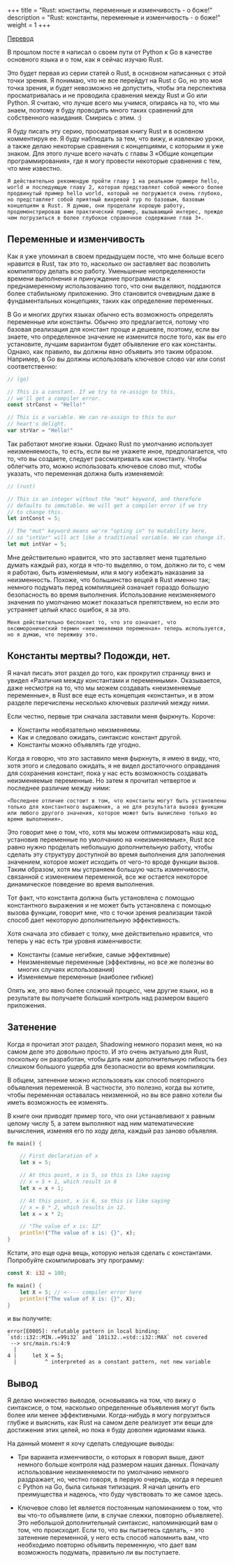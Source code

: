 +++
title = "Rust: константы, переменные и изменчивость - о боже!"
description = "Rust: константы, переменные и изменчивость - о боже!"
weight = 1
+++

[Перевод](https://oswalt.dev/2020/03/rust-constants-variables-and-mutability-oh-my/)

В прошлом посте я написал о своем пути от Python к Go в качестве основного языка и о том, как я сейчас изучаю Rust.

Это будет первая из серии статей о Rust, в основном написанных с этой точки зрения. Я понимаю, что не все перейдут на Rust с Go, но это моя точка зрения, и будет невозможно не допустить, чтобы эта перспектива просматривалась и не проводила сравнения между Rust и Go или Python. Я считаю, что лучше всего мы учимся, опираясь на то, что мы знаем, поэтому я буду проводить много таких сравнений для собственного назидания. Смирись с этим. :)

Я буду писать эту серию, просматривая книгу Rust и в основном комментируя ее. Я буду наблюдать за тем, что вижу, и извлекаю уроки, а также делаю некоторые сравнения с концепциями, с которыми я уже знаком. Для этого лучше всего начать с главы 3 «Общие концепции программирования», где я могу провести некоторые сравнения с тем, что мне известно.

    Я действительно рекомендую пройти главу 1 на реальном примере hello, world и последующую главу 2, которая представляет собой немного более продвинутый пример hello world, который не погружается очень глубоко, но представляет собой приятный вихревой тур по базовым, базовым концепциям в Rust. Я думаю, они проделали хорошую работу, продемонстрировав вам практический пример, вызывающий интерес, прежде чем погрузиться в более глубокое справочное содержание глав 3+.

## Переменные и изменчивость

Как я уже упоминал в своем предыдущем посте, что мне больше всего нравится в Rust, так это то, насколько он заставляет вас позволить компилятору делать всю работу. Уменьшение неопределенности времени выполнения и принуждение программиста к преднамеренному использованию того, что они выделяют, поддаются более стабильному приложению. Это становится очевидным даже в фундаментальных концепциях, таких как определение переменных.

В Go и многих других языках обычно есть возможность определять переменные или константы. Обычно это предлагается, потому что базовая реализация для констант проще и дешевле, поэтому, если вы знаете, что определенное значение не изменится после того, как вы его установите, лучшим вариантом будет объявление его как константы. Однако, как правило, вы должны явно объявить это таким образом. Например, в Go вы должны использовать ключевое слово var или const соответственно: 

```go
// (go)

// This is a constant. If we try to re-assign to this,
// we'll get a compiler error.
const strConst = "Hello!"

// This is a variable. We can re-assign to this to our
// heart's delight.
var strVar = "Hello!"
```

Так работают многие языки. Однако Rust по умолчанию использует неизменяемость, то есть, если вы не укажете иное, предполагается, что то, что вы создаете, следует рассматривать как константу. Чтобы облегчить это, можно использовать ключевое слово mut, чтобы указать, что переменная должна быть изменяемой: 

```rust
// (rust)

// This is an integer without the "mut" keyword, and therefore
// defaults to immutable. We will get a compiler error if we try
// to change this.
let intConst = 5;

// The "mut" keyword means we're "opting in" to mutability here,
// so "intVar" will act like a traditional variable. We can change it.
let mut intVar = 5;
```

Мне действительно нравится, что это заставляет меня тщательно думать каждый раз, когда я что-то выделяю, о том, должно ли то, с чем я работаю, быть изменяемым, или я могу избежать наказания за неизменность. Похоже, что большинство вещей в Rust именно так; немного подумать перед компиляцией означает гораздо большую безопасность во время выполнения. Использование неизменяемого значения по умолчанию может показаться препятствием, но если это устраняет целый класс ошибок, я за это.

    Меня действительно беспокоит то, что это означает, что оксюморонический термин «неизменяемая переменная» теперь используется, но я думаю, что переживу это.

## Константы мертвы? Подожди, нет.

Я начал писать этот раздел до того, как прокрутил страницу вниз и увидел «Различия между константами и переменными». Оказывается, даже несмотря на то, что мы можем создавать «неизменяемые переменные», в Rust все еще есть концепция «константы», и в этом разделе перечислены несколько ключевых различий между ними.

Если честно, первые три сначала заставили меня фыркнуть. Короче:

- Константы необязательно неизменяемы.
- Как и следовало ожидать, синтаксис констант другой.
- Константы можно объявлять где угодно.

Когда я говорю, что это заставило меня фыркнуть, я имею в виду, что, хотя этого и следовало ожидать, я не видел достаточного оправдания для сохранения констант, пока у нас есть возможность создавать неизменяемые переменные. Но затем я прочитал четвертое и последнее различие между ними:

    «Последнее отличие состоит в том, что константы могут быть установлены только для константного выражения, а не для результата вызова функции или любого другого значения, которое может быть вычислено только во время выполнения».

Это говорит мне о том, что, хотя мы можем оптимизировать наш код, установив переменные по умолчанию на «неизменяемые», Rust все равно нужно проделать небольшую дополнительную работу, чтобы сделать эту структуру доступной во время выполнения для заполнения значением, которое может исходить от чего-то вроде функции вызов. Таким образом, хотя мы устраняем большую часть изменчивости, связанной с изменением переменной, все же остается некоторое динамическое поведение во время выполнения.

Тот факт, что константа должна быть установлена с помощью константного выражения и не может быть установлена с помощью вызова функции, говорит мне, что с точки зрения реализации такой способ дает некоторую дополнительную эффективность.

Хотя сначала это сбивает с толку, мне действительно нравится, что теперь у нас есть три уровня изменчивости:

- Константы (самые негибкие, самые эффективные)
- Неизменяемые переменные (эффективны, но все же полезны во многих случаях использования)
- Изменяемые переменные (наиболее гибкие)

Опять же, это явно более сложный процесс, чем другие языки, но в результате вы получаете больший контроль над размером вашего приложения. 

## Затенение

Когда я прочитал этот раздел, Shadowing немного поразил меня, но на самом деле это довольно просто. И это очень актуально для Rust, поскольку он разработан, чтобы дать нам дополнительную гибкость без слишком большого ущерба для безопасности во время компиляции.

В общем, затенение можно использовать как способ повторного объявления переменной. В частности, это полезно, когда вы хотите, чтобы переменная оставалась неизменной, но вы все равно хотели бы иметь возможность ее изменять.

В книге они приводят пример того, что они устанавливают x равным целому числу 5, а затем выполняют над ним математические вычисления, изменяя его по ходу дела, каждый раз заново объявляя. 

```rust
fn main() {

    // First declaration of x
    let x = 5;

    // At this point, x is 5, so this is like saying
    // x = 5 + 1, which result in 6
    let x = x + 1;

    // At this point, x is 6, so this is like saying
    // x = 6 * 2, which results in 12.
    let x = x * 2;

    // "The value of x is: 12"
    println!("The value of x is: {}", x);
}
```

Кстати, это еще одна вещь, которую нельзя сделать с константами. Попробуйте скомпилировать эту программу: 

```rust
const X: i32 = 100;

fn main() {
    let X = 5; // <---- compiler error here
    println!("The value of X is: {}", X);
}
```

и вы получите: 

```
error[E0005]: refutable pattern in local binding: `std::i32::MIN..=99i32` and `101i32..=std::i32::MAX` not covered
 --> src/main.rs:4:9
  |
4 |     let X = 5;
  |         ^ interpreted as a constant pattern, not new variable
```

## Вывод

Я делаю множество выводов, основываясь на том, что вижу о синтаксисе, о том, насколько определенные объявления могут быть более или менее эффективными. Когда-нибудь я могу погрузиться глубже и выяснить, как Rust на самом деле реализует эти вещи для достижения этих целей, но пока я буду доволен идиомами языка.

На данный момент я хочу сделать следующие выводы:

- Три варианта изменчивости, о которых я говорил выше, дают немного больше контроля над размером наших данных. Поначалу использование неизменяемости по умолчанию немного раздражает, но, честно говоря, в первую очередь, когда я перешел с Python на Go, была сильная типизация. Я начал ценить его преимущества и надеюсь, что буду чувствовать то же самое здесь.

- Ключевое слово let является постоянным напоминанием о том, что вы что-то объявляете (или, в случае слежки, повторно объявляете). Это небольшой дополнительный синтаксис, напоминающий вам о том, что происходит. Если то, что вы пытаетесь сделать, - это затенение переменной, у него есть способ напомнить вам, что необходимо повторно объявить переменную, что дает вам возможность подумать, правильно ли вы поступаете. 

